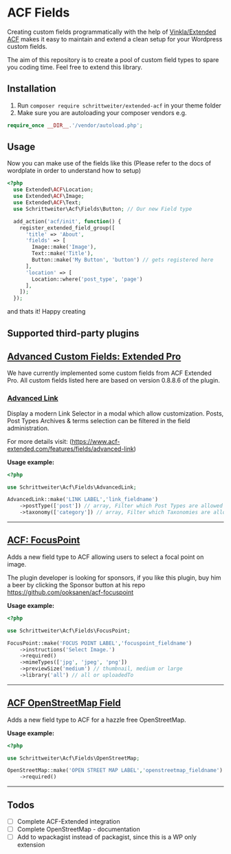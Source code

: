 # ACF Fields

Creating custom fields programmatically with the help of [Vinkla/Extended ACF](https://github.com/vinkla/extended-acf) makes it easy to maintain and extend a clean setup for your Wordpress custom fields.

The aim of this repository is to create a pool of custom field types to spare you coding time. Feel free to extend this library.

## Installation

1. Run `composer require schrittweiter/extended-acf` in your theme folder
2. Make sure you are autoloading your composer vendors e.g.
```php
require_once __DIR__.'/vendor/autoload.php';
```

## Usage
Now you can make use of the fields like this (Please refer to the docs of wordplate in order to understand how to setup)
```php
<?php
  use Extended\ACF\Location;
  use Extended\ACF\Image;
  use Extended\ACF\Text;
  use Schrittweiter\Acf\Fields\Button; // Our new Field type

  add_action('acf/init', function() {
    register_extended_field_group([
      'title' => 'About',
      'fields' => [
        Image::make('Image'),
        Text::make('Title'),
        Button::make('My Button', 'button') // gets registered here
      ],
      'location' => [
        Location::where('post_type', 'page')
      ],
    ]);
  });
```

and thats it! Happy creating

## Supported third-party plugins


## [Advanced Custom Fields: Extended Pro](https://www.acf-extended.com/)

We have currently implemented some custom fields from ACF Extended Pro. All custom fields listed here are based on version 0.8.8.6 of the plugin.

### [Advanced Link](https://www.acf-extended.com/features/fields/advanced-link)


Display a modern Link Selector in a modal which allow customization. Posts, Post Types Archives & terms selection can be filtered in the field administration.

For more details visit: (https://www.acf-extended.com/features/fields/advanced-link)

**Usage example:**

```php
<?php

use Schrittweiter\Acf\Fields\AdvancedLink;

AdvancedLink::make('LINK LABEL','link_fieldname')
    ->postType(['post']) // array, Filter which Post Types are allowed
    ->taxonomy(['category']) // array, Filter which Taxonomies are allowed
```
___

## [ACF: FocusPoint](https://github.com/ooksanen/acf-focuspoint)

Adds a new field type to ACF allowing users to select a focal point on image.

The plugin developer is looking for sponsors, if you like this plugin, buy him a beer by clicking the Sponsor button at his repo https://github.com/ooksanen/acf-focuspoint

**Usage example:**

```php
<?php

use Schrittweiter\Acf\Fields\FocusPoint;

FocusPoint::make('FOCUS POINT LABEL','focuspoint_fieldname')
    ->instructions('Select Image.')
    ->required()
    ->mimeTypes(['jpg', 'jpeg', 'png'])
    ->previewSize('medium') // thumbnail, medium or large
    ->library('all') // all or uploadedTo
```
___

## [ACF OpenStreetMap Field](https://wordpress.org/plugins/acf-openstreetmap-field/)

Adds a new field type to ACF for a hazzle free OpenStreetMap.

**Usage example:**

```php
<?php

use Schrittweiter\Acf\Fields\OpenStreetMap;

OpenStreetMap::make('OPEN STREET MAP LABEL','openstreetmap_fieldname')
    ->required()

```
___

## Todos

- [ ] Complete ACF-Extended integration
- [ ] Complete OpenStreetMap - documentation
- [ ] Add to wpackagist instead of packagist, since this is a WP only extension

